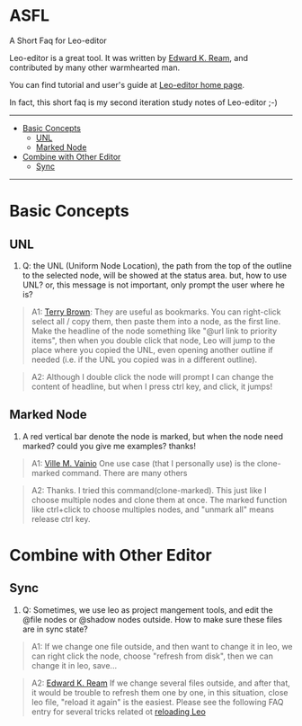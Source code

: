 ASFL
====

A Short Faq for Leo-editor

Leo-editor is a great tool. It was written by [Edward K. Ream], and contributed by many other warmhearted man.

You can find tutorial and user's guide at [Leo-editor home page](http://webpages.charter.net/edreamleo/front.html).

In fact, this short faq is my second iteration study notes of Leo-editor ;-)

***

* [Basic Concepts](#basic-concepts)
	* [UNL](#unl)
	* [Marked Node](#marked-node)
* [Combine with Other Editor](#combine-with-other-editor)
	* [Sync](#sync)

***

# Basic Concepts
## UNL
1. Q: the UNL (Uniform Node Location), the path from the top of the outline to the selected node, will be showed at the status area. 
but, how to use UNL? or, this message is not important, only prompt the user where he is?

> A1: [Terry Brown]: They are useful as bookmarks.  You can right-click select all / copy
> them, then paste them into a node, as the first line.  Make the
> headline of the node something like "@url link to priority items", then
> when you double click that node, Leo will jump to the place where you
> copied the UNL, even opening another outline if needed (i.e. if the UNL
> you copied was in a different outline).

> A2: Although I double click the node will prompt I can change the content of headline, but when I press ctrl key, and click, it jumps!

## Marked Node
1. A red vertical bar denote the node is marked, but when the node need marked?
could you give me examples? thanks!

> A1: [Ville M. Vainio] One use case (that I personally use) is the clone-marked command. There are many others

> A2: Thanks.
> I tried this command(clone-marked). This just like I choose multiple nodes and clone them at once.
> The marked function like ctrl+click to choose multiples nodes, and "unmark all" means release ctrl key.

# Combine with Other Editor
## Sync
1. Q: Sometimes, we use leo as project mangement tools, and edit the @file nodes or @shadow nodes outside. How to make sure these files are in sync state?

> A1: If we change one file outside, and then want to change it in leo, we can right click the node, choose "refresh from disk", then we can change it in leo, save...

> A2: [Edward K. Ream] If we change several files outside, and after that, it would be trouble to refresh them one by one, in this situation, close leo file, "reload it again" is the easiest.
> Please see the following FAQ entry for several tricks related ot
> [reloading Leo](http://webpages.charter.net/edreamleo/FAQ.html#how-can-i-use-leo-to-develop-leo-itself)



[Edward K. Ream]: http://webpages.charter.net/edreamleo/ekr.html
[Terry Brown]: https://plus.google.com/116859937287332241707
[Ville M. Vainio]: https://plus.google.com/103097156557482112329/
